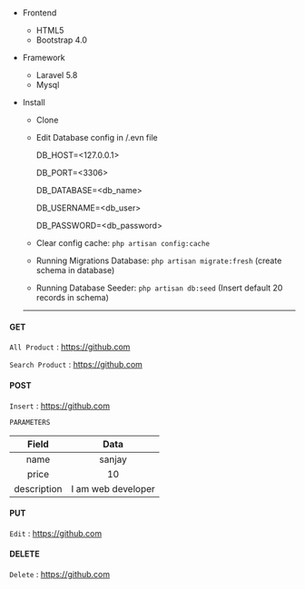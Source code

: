 # 
* Frontend 
  - HTML5
  - Bootstrap 4.0
  
* Framework
  - Laravel 5.8
  - Mysql  
  
* Install
  - Clone
  - Edit Database config in /.evn file
  
    DB_HOST=<127.0.0.1>
    
    DB_PORT=<3306>
    
    DB_DATABASE=<db_name>
    
    DB_USERNAME=<db_user>
    
    DB_PASSWORD=<db_password>
        
  - Clear config cache: ```php artisan config:cache```
  - Running Migrations Database: ```php artisan migrate:fresh``` (create schema in database)
  - Running Database Seeder: ```php artisan db:seed``` (Insert default 20 records in schema)
  
  ----  

#### GET

`All Product` : <https://github.com>


`Search Product` : <https://github.com>

#### POST

`Insert` : <https://github.com>

`PARAMETERS`

| Field   | Data  | 
| :------------: |:---------------:| 
| name       | sanjay | 
| price      | 10    |  
| description| I am web developer |  
  
#### PUT

`Edit` : <https://github.com>
  
#### DELETE

`Delete` : <https://github.com>

